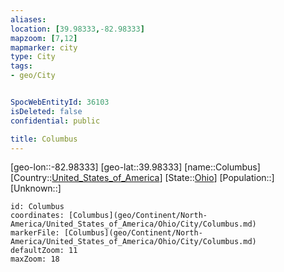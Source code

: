 ```yaml
---
aliases: 
location: [39.98333,-82.98333]
mapzoom: [7,12] 
mapmarker: city 
type: City
tags:
- geo/City


SpocWebEntityId: 36103
isDeleted: false
confidential: public

title: Columbus
---
```

[geo-lon::-82.98333]
[geo-lat::39.98333]
[name::Columbus]
[Country::[United_States_of_America](geo/Continent/North-America/United_States_of_America.md)]
[State::[Ohio](geo/Continent/North-America/United_States_of_America/Ohio.md)]
[Population::]
[Unknown::]


```leaflet
id: Columbus
coordinates: [Columbus](geo/Continent/North-America/United_States_of_America/Ohio/City/Columbus.md)
markerFile: [Columbus](geo/Continent/North-America/United_States_of_America/Ohio/City/Columbus.md)
defaultZoom: 11 
maxZoom: 18
```


